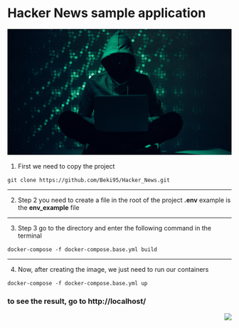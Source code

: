 # Hacker News sample application

![ссылка на фото](hacker-1.jpg)
1. First we need to copy the project
```
git clone https://github.com/Beki95/Hacker_News.git
```
___
2. Step 2 you need to create a file in the root of the project __.env__ example is the __env_example__ file

___
3. Step 3 go to the directory and enter the following command in the terminal

```
docker-compose -f docker-compose.base.yml build
```
___
4. Now, after creating the image, we just need to run our containers

```
docker-compose -f docker-compose.base.yml up
```
### to see the result, go to http://localhost/

<p align="right">
    <a href="https://documenter.getpostman.com/view/15331219/UVeGpQzd"><img src="https://run.pstmn.io/button.svg"></a>
</p>

